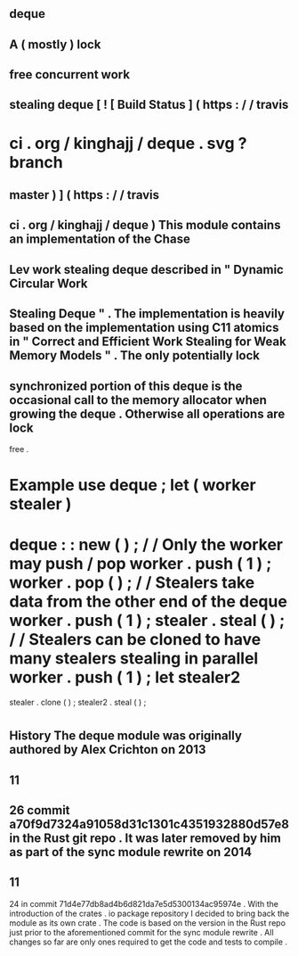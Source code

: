 #
deque
-
A
(
mostly
)
lock
-
free
concurrent
work
-
stealing
deque
[
!
[
Build
Status
]
(
https
:
/
/
travis
-
ci
.
org
/
kinghajj
/
deque
.
svg
?
branch
=
master
)
]
(
https
:
/
/
travis
-
ci
.
org
/
kinghajj
/
deque
)
This
module
contains
an
implementation
of
the
Chase
-
Lev
work
stealing
deque
described
in
"
Dynamic
Circular
Work
-
Stealing
Deque
"
.
The
implementation
is
heavily
based
on
the
implementation
using
C11
atomics
in
"
Correct
and
Efficient
Work
Stealing
for
Weak
Memory
Models
"
.
The
only
potentially
lock
-
synchronized
portion
of
this
deque
is
the
occasional
call
to
the
memory
allocator
when
growing
the
deque
.
Otherwise
all
operations
are
lock
-
free
.
#
#
Example
use
deque
;
let
(
worker
stealer
)
=
deque
:
:
new
(
)
;
/
/
Only
the
worker
may
push
/
pop
worker
.
push
(
1
)
;
worker
.
pop
(
)
;
/
/
Stealers
take
data
from
the
other
end
of
the
deque
worker
.
push
(
1
)
;
stealer
.
steal
(
)
;
/
/
Stealers
can
be
cloned
to
have
many
stealers
stealing
in
parallel
worker
.
push
(
1
)
;
let
stealer2
=
stealer
.
clone
(
)
;
stealer2
.
steal
(
)
;
#
#
History
The
deque
module
was
originally
authored
by
Alex
Crichton
on
2013
-
11
-
26
commit
a70f9d7324a91058d31c1301c4351932880d57e8
in
the
Rust
git
repo
.
It
was
later
removed
by
him
as
part
of
the
sync
module
rewrite
on
2014
-
11
-
24
in
commit
71d4e77db8ad4b6d821da7e5d5300134ac95974e
.
With
the
introduction
of
the
crates
.
io
package
repository
I
decided
to
bring
back
the
module
as
its
own
crate
.
The
code
is
based
on
the
version
in
the
Rust
repo
just
prior
to
the
aforementioned
commit
for
the
sync
module
rewrite
.
All
changes
so
far
are
only
ones
required
to
get
the
code
and
tests
to
compile
.
